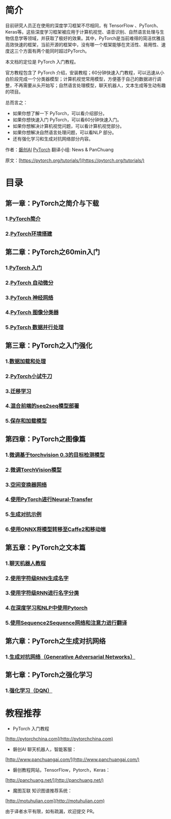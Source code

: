 # 简介

目前研究人员正在使用的深度学习框架不尽相同，有 TensorFlow 、PyTorch、Keras等。这些深度学习框架被应用于计算机视觉、语音识别、自然语言处理与生物信息学等领域，并获取了极好的效果。其中，PyTorch是当前难得的简洁优雅且高效快速的框架，当前开源的框架中，没有哪一个框架能够在灵活性、易用性、速度这三个方面有两个能同时超过PyTorch。

本文档的定位是 PyTorch 入门教程。

官方教程包含了 PyTorch 介绍，安装教程；60分钟快速入门教程，可以迅速从小白阶段完成一个分类器模型；计算机视觉常用模型，方便基于自己的数据进行调整，不再需要从头开始写；自然语言处理模型，聊天机器人，文本生成等生动有趣的项目。

总而言之：
* 如果你想了解一下 PyTorch，可以看介绍部分。
* 如果你想快速入门 PyTorch，可以看60分钟快速入门。
* 如果你想解决计算机视觉问题，可以看计算机视觉部分。
* 如果你想解决自然语言处理问题，可以看NLP 部分。
* 还有强化学习和生成对抗网络部分内容。

作者：[磐创AI](http://www.panchuangai.com/) [PyTorch](http://pytorch123.com/) 翻译小组: News & PanChuang

原文：[https://pytorch.org/tutorials/](https://pytorch.org/tutorials/)

# 目录
## 第一章：PyTorch之简介与下载
### 1.[PyTorch简介](https://github.com/fendouai/PyTorchDocs/blob/master/FirstSection/PyTorchIntro.md)
### 2.[PyTorch环境搭建](https://github.com/fendouai/PyTorchDocs/blob/master/FirstSection/InstallIutorial.md)

## 第二章：PyTorch之60min入门
### 1.[PyTorch 入门](https://github.com/fendouai/PyTorchDocs/blob/master/SecondSection/what_is_pytorch.md)
### 2.[PyTorch 自动微分](https://github.com/fendouai/PyTorchDocs/blob/master/SecondSection/autograd_automatic_differentiation.md)
### 3.[PyTorch 神经网络](https://github.com/fendouai/PyTorchDocs/blob/master/SecondSection/neural_networks.md)
### 4.[PyTorch 图像分类器](https://github.com/fendouai/PyTorchDocs/blob/master/SecondSection/training_a_classifier.md)
### 5.[PyTorch 数据并行处理](https://github.com/fendouai/PyTorchDocs/blob/master/SecondSection/optional_data_parallelism.md)

## 第三章：PyTorch之入门强化
### 1.[数据加载和处理](https://github.com/fendouai/PyTorchDocs/blob/master/ThirdSection/DataLoding.md)
### 2.[PyTorch小试牛刀](https://github.com/fendouai/PyTorchDocs/blob/master/ThirdSection/LearningPyTorch.md)
### 3.[迁移学习](https://github.com/fendouai/PyTorchDocs/blob/master/ThirdSection/TransferLearning.md)
### 4.[混合前端的seq2seq模型部署](https://github.com/fendouai/PyTorchDocs/blob/master/ThirdSection/DeployingSeq2SeqModelwithHybridFrontend.MD)
### 5.[保存和加载模型](https://github.com/fendouai/PyTorchDocs/blob/master/ThirdSection/SaveModel.md)

## 第四章：PyTorch之图像篇
### 1.[微调基于torchvision 0.3的目标检测模型](https://github.com/fendouai/PyTorchDocs/blob/master/fourSection/ObjectDetectionFinetuning.md)
### 2.[微调TorchVision模型](https://github.com/fendouai/PyTorchDocs/blob/master/fourSection/FinetuningTorchVisionModel.md)
### 3.[空间变换器网络](https://github.com/fendouai/PyTorchDocs/blob/master/fourSection/SpatialTranNet.md)
### 4.[使用PyTorch进行Neural-Transfer](https://github.com/fendouai/PyTorchDocs/blob/master/fourSection/NeuralTransfer.md)
### 5.[生成对抗示例](https://github.com/fendouai/PyTorchDocs/blob/master/fourSection/AdversarialExampleGene.md)
### 6.[使用ONNX将模型转移至Caffe2和移动端](https://github.com/fendouai/PyTorchDocs/blob/master/fourSection/ONNX.md)

## 第五章：PyTorch之文本篇
### 1.[聊天机器人教程](https://github.com/fendouai/PyTorchDocs/blob/master/FifthSection/Chatbot.md)
### 2.[使用字符级RNN生成名字](https://github.com/fendouai/PyTorchDocs/blob/master/FifthSection/Char%20RNN%20Generation.MD)
### 3.[使用字符级RNN进行名字分类](https://github.com/fendouai/PyTorchDocs/blob/master/FifthSection/Char%20RNN%20Classification.md)
### 4.[在深度学习和NLP中使用Pytorch](https://github.com/fendouai/PyTorchDocs/blob/master/FifthSection/DeepLearning%20NLP.md)
### 5.[使用Sequence2Sequence网络和注意力进行翻译](https://github.com/fendouai/PyTorchDocs/blob/master/FifthSection/Translation_S2S%20Network.md)

## 第六章：PyTorch之生成对抗网络

### 1.[生成对抗网络（Generative Adversarial Networks）](https://github.com/fendouai/PyTorchDocs/blob/master/SixthSection/Dcgan.md)

## 第七章：PyTorch之强化学习

### 1.[强化学习（DQN）](https://github.com/fendouai/PyTorchDocs/blob/master/SeventhSection/ReinforcementLearning.md)

# 教程推荐

* PyTorch 入门教程

[http://pytorchchina.com](http://pytorchchina.com)

* 磐创AI 聊天机器人，智能客服：

[http://www.panchuangai.com/](http://www.panchuangai.com/)

* 磐创教程网站，TensorFlow，Pytorch，Keras：

[http://panchuang.net/](http://panchuang.net/)

* 魔图互联 知识图谱推荐系统：

[http://motuhulian.com](http://motuhulian.com)

由于译者水平有限，如有疏漏，欢迎提交 PR。

